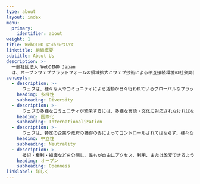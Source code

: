 ```yaml
---
type: about
layout: index
menu:
  primary:
    identifier: about
weight: 1
title: WebDINO に<br>ついて
linktitle: 組織概要
subtitle: About Us
description: >-
  一般社団法人 WebDINO Japan
  は、オープンウェブプラットフォームの領域拡大とウェブ技術による相互接続環境の社会実装を通じて、インターネットの環境基盤に貢献することを目的とした非営利法人です。ブラウザーやウェブ技術の導入支援や実装、コンサルティングを中心に、ウェブやオープンソースに関する普及活動、研究・教育活動にも取り組んでいます。
concepts:
  - description: >-
      ウェブは、様々な人やコミュニティによる活動が日々行われているグローバルなプラットフォームです。誰もが不自由なくウェブを活用できる環境を推進し、脱中心的で自立的なコミュニティの多様性を後押しすることで、ウェブがもたらす機会と革新の拡大に努めます。
    heading: 多様性
    subheading: Diversity
  - description: >-
      ウェブの多様なコミュニティが繁栄するには、多様な言語・文化に対応されなければなりません。この国際化を可能にしているのは、各地のオープンソースコミュニティによる努力です。私たちは、メンバーひとりひとりがこうしたコミュニティの一員であると同時に、日本で活動しているコミュニティの支援も積極的に行っています。
    heading: 国際化
    subheading: Internationalization
  - description: >-
      ウェブは、特定の企業や政府の損得のみによってコントロールされてはならず、様々なセクターが共栄するべき場所です。私たちは、中立な非営利組織として産学官、そしてコミュニティの人々をつなぎ、ウェブを介したコラボレーションとイノベーションを促進します。
    heading: 中立性
    subheading: Neutrality
  - description: >-
      技術・権利・知識などを公開し、誰もが自由にアクセス、利用、または改変できるようにすることで、多様な人々の協力により新たなイノベーションの種が生まれます。私たちは、ウェブやソフトウェアに限らず、幅広い分野にオープンの手法を応用することで、知識や技術、そしてコミュニティの発展を促進します。
    heading: オープン
    subheading: Openness
linklabel: 詳しく
---
```


